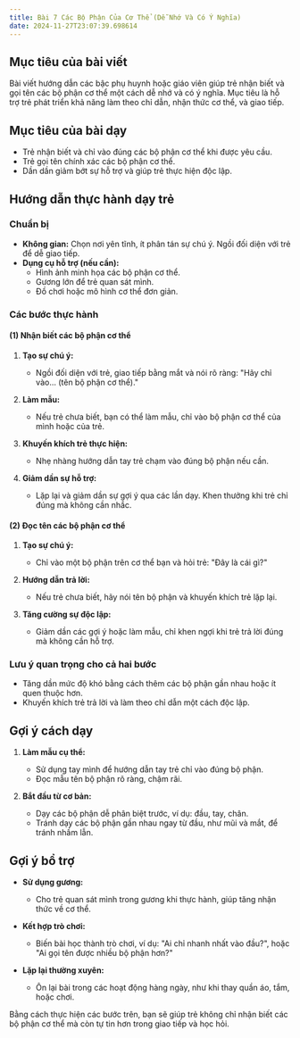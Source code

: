 ```yaml
---
title: Bài 7 Các Bộ Phận Của Cơ Thể (Dễ Nhớ Và Có Ý Nghĩa)
date: 2024-11-27T23:07:39.698614
---
```

## Mục tiêu của bài viết

Bài viết hướng dẫn các bậc phụ huynh hoặc giáo viên giúp trẻ nhận biết và gọi tên các bộ phận cơ thể một cách dễ nhớ và có ý nghĩa. Mục tiêu là hỗ trợ trẻ phát triển khả năng làm theo chỉ dẫn, nhận thức cơ thể, và giao tiếp.

## Mục tiêu của bài dạy

- Trẻ nhận biết và chỉ vào đúng các bộ phận cơ thể khi được yêu cầu.
- Trẻ gọi tên chính xác các bộ phận cơ thể.
- Dần dần giảm bớt sự hỗ trợ và giúp trẻ thực hiện độc lập.

## Hướng dẫn thực hành dạy trẻ

### Chuẩn bị

- **Không gian:** Chọn nơi yên tĩnh, ít phân tán sự chú ý. Ngồi đối diện với trẻ để dễ giao tiếp.
- **Dụng cụ hỗ trợ (nếu cần):**
  - Hình ảnh minh họa các bộ phận cơ thể.
  - Gương lớn để trẻ quan sát mình.
  - Đồ chơi hoặc mô hình cơ thể đơn giản.

### Các bước thực hành

#### (1) Nhận biết các bộ phận cơ thể

1. **Tạo sự chú ý:**
   - Ngồi đối diện với trẻ, giao tiếp bằng mắt và nói rõ ràng: "Hãy chỉ vào... (tên bộ phận cơ thể)."
   
2. **Làm mẫu:**
   - Nếu trẻ chưa biết, bạn có thể làm mẫu, chỉ vào bộ phận cơ thể của mình hoặc của trẻ.

3. **Khuyến khích trẻ thực hiện:**
   - Nhẹ nhàng hướng dẫn tay trẻ chạm vào đúng bộ phận nếu cần. 

4. **Giảm dần sự hỗ trợ:**
   - Lặp lại và giảm dần sự gợi ý qua các lần dạy. Khen thưởng khi trẻ chỉ đúng mà không cần nhắc.

#### (2) Đọc tên các bộ phận cơ thể

1. **Tạo sự chú ý:**
   - Chỉ vào một bộ phận trên cơ thể bạn và hỏi trẻ: "Đây là cái gì?"

2. **Hướng dẫn trả lời:**
   - Nếu trẻ chưa biết, hãy nói tên bộ phận và khuyến khích trẻ lặp lại.

3. **Tăng cường sự độc lập:**
   - Giảm dần các gợi ý hoặc làm mẫu, chỉ khen ngợi khi trẻ trả lời đúng mà không cần hỗ trợ.

### Lưu ý quan trọng cho cả hai bước

- Tăng dần mức độ khó bằng cách thêm các bộ phận gần nhau hoặc ít quen thuộc hơn.
- Khuyến khích trẻ trả lời và làm theo chỉ dẫn một cách độc lập.

## Gợi ý cách dạy

1. **Làm mẫu cụ thể:**
   - Sử dụng tay mình để hướng dẫn tay trẻ chỉ vào đúng bộ phận.
   - Đọc mẫu tên bộ phận rõ ràng, chậm rãi.

2. **Bắt đầu từ cơ bản:**
   - Dạy các bộ phận dễ phân biệt trước, ví dụ: đầu, tay, chân.
   - Tránh dạy các bộ phận gần nhau ngay từ đầu, như mũi và mắt, để tránh nhầm lẫn.

## Gợi ý bổ trợ

- **Sử dụng gương:**
  - Cho trẻ quan sát mình trong gương khi thực hành, giúp tăng nhận thức về cơ thể.

- **Kết hợp trò chơi:**
  - Biến bài học thành trò chơi, ví dụ: "Ai chỉ nhanh nhất vào đầu?", hoặc "Ai gọi tên được nhiều bộ phận hơn?"

- **Lặp lại thường xuyên:**
  - Ôn lại bài trong các hoạt động hàng ngày, như khi thay quần áo, tắm, hoặc chơi.

Bằng cách thực hiện các bước trên, bạn sẽ giúp trẻ không chỉ nhận biết các bộ phận cơ thể mà còn tự tin hơn trong giao tiếp và học hỏi.





